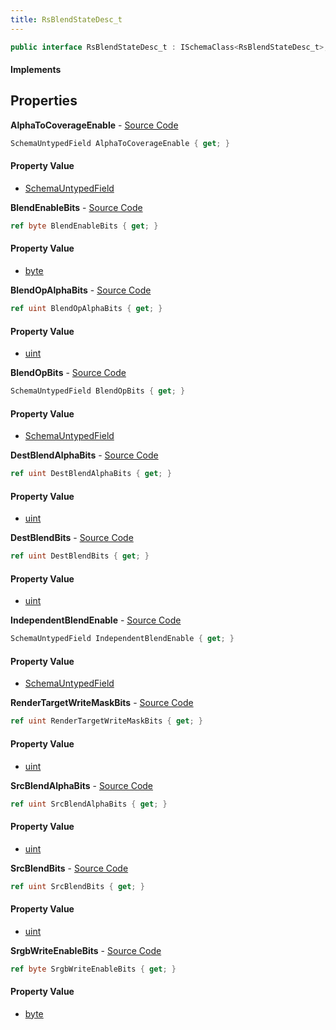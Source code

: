 ```yaml
---
title: RsBlendStateDesc_t
---
```


```csharp
public interface RsBlendStateDesc_t : ISchemaClass<RsBlendStateDesc_t>, ISchemaField, ISchemaClass, INativeHandle
```

#### Implements

## Properties

**AlphaToCoverageEnable** - [Source Code](https://github.com/swiftly-solution/swiftlys2/blob/master/managed/src/SwiftlyS2.Generated/Schemas/Interfaces/RsBlendStateDesc_t.cs#L30)

```csharp
SchemaUntypedField AlphaToCoverageEnable { get; }
```

#### Property Value

- [SchemaUntypedField](/docs/api/shared/schemas/schemauntypedfield)

**BlendEnableBits** - [Source Code](https://github.com/swiftly-solution/swiftlys2/blob/master/managed/src/SwiftlyS2.Generated/Schemas/Interfaces/RsBlendStateDesc_t.cs#L37)

```csharp
ref byte BlendEnableBits { get; }
```

#### Property Value

- [byte](https://learn.microsoft.com/dotnet/api/system.byte)

**BlendOpAlphaBits** - [Source Code](https://github.com/swiftly-solution/swiftlys2/blob/master/managed/src/SwiftlyS2.Generated/Schemas/Interfaces/RsBlendStateDesc_t.cs#L35)

```csharp
ref uint BlendOpAlphaBits { get; }
```

#### Property Value

- [uint](https://learn.microsoft.com/dotnet/api/system.uint32)

**BlendOpBits** - [Source Code](https://github.com/swiftly-solution/swiftlys2/blob/master/managed/src/SwiftlyS2.Generated/Schemas/Interfaces/RsBlendStateDesc_t.cs#L27)

```csharp
SchemaUntypedField BlendOpBits { get; }
```

#### Property Value

- [SchemaUntypedField](/docs/api/shared/schemas/schemauntypedfield)

**DestBlendAlphaBits** - [Source Code](https://github.com/swiftly-solution/swiftlys2/blob/master/managed/src/SwiftlyS2.Generated/Schemas/Interfaces/RsBlendStateDesc_t.cs#L22)

```csharp
ref uint DestBlendAlphaBits { get; }
```

#### Property Value

- [uint](https://learn.microsoft.com/dotnet/api/system.uint32)

**DestBlendBits** - [Source Code](https://github.com/swiftly-solution/swiftlys2/blob/master/managed/src/SwiftlyS2.Generated/Schemas/Interfaces/RsBlendStateDesc_t.cs#L18)

```csharp
ref uint DestBlendBits { get; }
```

#### Property Value

- [uint](https://learn.microsoft.com/dotnet/api/system.uint32)

**IndependentBlendEnable** - [Source Code](https://github.com/swiftly-solution/swiftlys2/blob/master/managed/src/SwiftlyS2.Generated/Schemas/Interfaces/RsBlendStateDesc_t.cs#L33)

```csharp
SchemaUntypedField IndependentBlendEnable { get; }
```

#### Property Value

- [SchemaUntypedField](/docs/api/shared/schemas/schemauntypedfield)

**RenderTargetWriteMaskBits** - [Source Code](https://github.com/swiftly-solution/swiftlys2/blob/master/managed/src/SwiftlyS2.Generated/Schemas/Interfaces/RsBlendStateDesc_t.cs#L24)

```csharp
ref uint RenderTargetWriteMaskBits { get; }
```

#### Property Value

- [uint](https://learn.microsoft.com/dotnet/api/system.uint32)

**SrcBlendAlphaBits** - [Source Code](https://github.com/swiftly-solution/swiftlys2/blob/master/managed/src/SwiftlyS2.Generated/Schemas/Interfaces/RsBlendStateDesc_t.cs#L20)

```csharp
ref uint SrcBlendAlphaBits { get; }
```

#### Property Value

- [uint](https://learn.microsoft.com/dotnet/api/system.uint32)

**SrcBlendBits** - [Source Code](https://github.com/swiftly-solution/swiftlys2/blob/master/managed/src/SwiftlyS2.Generated/Schemas/Interfaces/RsBlendStateDesc_t.cs#L16)

```csharp
ref uint SrcBlendBits { get; }
```

#### Property Value

- [uint](https://learn.microsoft.com/dotnet/api/system.uint32)

**SrgbWriteEnableBits** - [Source Code](https://github.com/swiftly-solution/swiftlys2/blob/master/managed/src/SwiftlyS2.Generated/Schemas/Interfaces/RsBlendStateDesc_t.cs#L39)

```csharp
ref byte SrgbWriteEnableBits { get; }
```

#### Property Value

- [byte](https://learn.microsoft.com/dotnet/api/system.byte)

